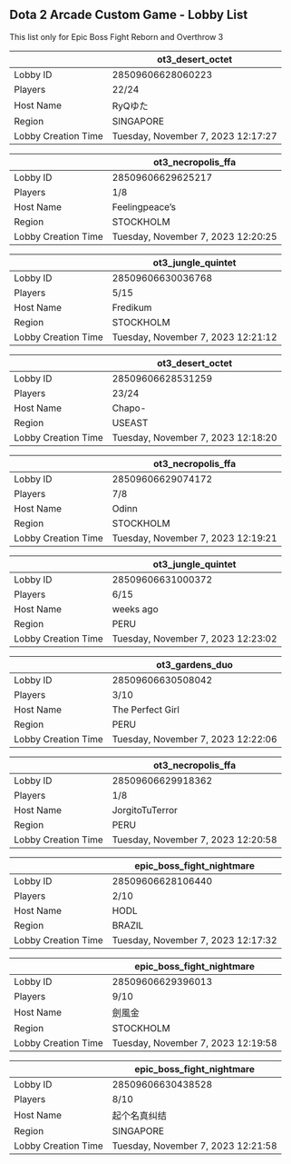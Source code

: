 ## Dota 2 Arcade Custom Game - Lobby List

This list only for Epic Boss Fight Reborn and Overthrow 3

|  | ot3_desert_octet |
| ------ | ------ |
| Lobby ID | 28509606628060223 |
| Players | 22/24 |
| Host Name | RyQゆた |
| Region | SINGAPORE |
| Lobby Creation Time | Tuesday, November 7, 2023 12:17:27 |


|  | ot3_necropolis_ffa |
| ------ | ------ |
| Lobby ID | 28509606629625217 |
| Players | 1/8 |
| Host Name | Feelingpeace’s |
| Region | STOCKHOLM |
| Lobby Creation Time | Tuesday, November 7, 2023 12:20:25 |


|  | ot3_jungle_quintet |
| ------ | ------ |
| Lobby ID | 28509606630036768 |
| Players | 5/15 |
| Host Name | Fredikum |
| Region | STOCKHOLM |
| Lobby Creation Time | Tuesday, November 7, 2023 12:21:12 |


|  | ot3_desert_octet |
| ------ | ------ |
| Lobby ID | 28509606628531259 |
| Players | 23/24 |
| Host Name | Chapo- |
| Region | USEAST |
| Lobby Creation Time | Tuesday, November 7, 2023 12:18:20 |


|  | ot3_necropolis_ffa |
| ------ | ------ |
| Lobby ID | 28509606629074172 |
| Players | 7/8 |
| Host Name | Odinn |
| Region | STOCKHOLM |
| Lobby Creation Time | Tuesday, November 7, 2023 12:19:21 |


|  | ot3_jungle_quintet |
| ------ | ------ |
| Lobby ID | 28509606631000372 |
| Players | 6/15 |
| Host Name | weeks ago |
| Region | PERU |
| Lobby Creation Time | Tuesday, November 7, 2023 12:23:02 |


|  | ot3_gardens_duo |
| ------ | ------ |
| Lobby ID | 28509606630508042 |
| Players | 3/10 |
| Host Name | The Perfect Girl |
| Region | PERU |
| Lobby Creation Time | Tuesday, November 7, 2023 12:22:06 |


|  | ot3_necropolis_ffa |
| ------ | ------ |
| Lobby ID | 28509606629918362 |
| Players | 1/8 |
| Host Name | JorgitoTuTerror |
| Region | PERU |
| Lobby Creation Time | Tuesday, November 7, 2023 12:20:58 |


|  | epic_boss_fight_nightmare |
| ------ | ------ |
| Lobby ID | 28509606628106440 |
| Players | 2/10 |
| Host Name | HODL |
| Region | BRAZIL |
| Lobby Creation Time | Tuesday, November 7, 2023 12:17:32 |


|  | epic_boss_fight_nightmare |
| ------ | ------ |
| Lobby ID | 28509606629396013 |
| Players | 9/10 |
| Host Name | 劍風金 |
| Region | STOCKHOLM |
| Lobby Creation Time | Tuesday, November 7, 2023 12:19:58 |


|  | epic_boss_fight_nightmare |
| ------ | ------ |
| Lobby ID | 28509606630438528 |
| Players | 8/10 |
| Host Name | 起个名真纠结 |
| Region | SINGAPORE |
| Lobby Creation Time | Tuesday, November 7, 2023 12:21:58 |


